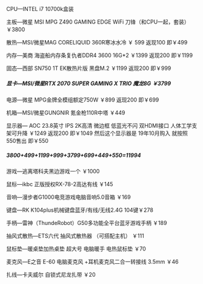 

CPU—INTEL i7 10700k盒装  

主板—微星 MSI MPG Z490 GAMING EDGE WiFi 刀锋（和CPU一起，套装）   ￥3800

散热—MSI/微星MAG CORELIQUID 360R寒冰水冷 ￥ 599 返现100 即￥499

内存—美商 海盗船内存条复仇者DDR4  3600 16G*2 ￥1399 返现200 即￥1199

固态—西部 SN750 1T EK散热片版 黑盘M.2 ￥1199 返现200 即￥999

##### 显卡—MSI/微星RTX 2070 SUPER GAMING X TRIO 魔龙8G  ￥3799  

电源—微星 MPG金牌全模组额定750W ￥899 返现200 即￥699

机箱—MSI/微星GUNGNIR 氪金枪110R中塔 ￥449

显示器— AOC 23.8英寸 IPS 2K高清 微边框 低蓝光不闪 双HDMI接口 人体工学支架可升降 ￥1249 返现200 即￥1049 然后这个显示器是 19年10月购入 就按照550售出 即￥550 

##### 3800+499+1199+999+3799+699+449+550=11994 

游戏—逃离塔科夫黑边游戏一个 ￥1000

鼠标—ikbc 正版授权RX-78-2高达有线 ￥145

音响—漫步者G1000电竞游戏电脑音响5.0音箱 ￥169

键盘—RK K104plus机械键盘蓝牙/有线/无线2.4G 104键￥278

手柄—雷神（ThundeRobot）G50多功能全平台蓝牙游戏手柄 ￥189

抽风式散热—ETS六代 抽风式散热器 （可搭配主机） ￥111

鼠标垫—暖桌垫加热桌垫 超大号 电脑暖手 电热鼠标垫 ￥70

麦克风—E之音 E-60 电脑麦克风 +耳机麦克风二合一转接线 3.5mm ￥46

扎线—卡夫威尔 自锁式尼龙扎带 ￥20











